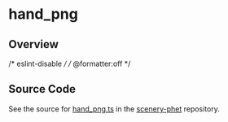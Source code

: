 # hand_png

## Overview

/* eslint-disable */
/* @formatter:off */



## Source Code

See the source for [hand_png.ts](https://github.com/phetsims/scenery-phet/blob/main/images/hand_png.ts) in the [scenery-phet](https://github.com/phetsims/scenery-phet) repository.
